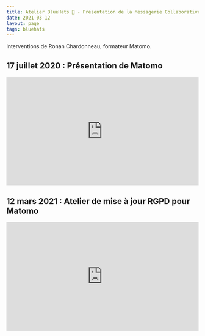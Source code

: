 ```yaml
---
title: Atelier BlueHats 🧢 - Présentation de la Messagerie Collaborative de l’État
date: 2021-03-12
layout: page
tags: bluehats
---
```


Interventions de Ronan Chardonneau, formateur Matomo.

## 17 juillet 2020 : Présentation de Matomo

<div style="position:relative;padding-bottom:56.25%;height:0;overflow:hidden;"> <iframe style="width:100%;height:100%;position:absolute;left:0px;top:0px;overflow:hidden" frameborder="0" type="text/html" src="https://www.dailymotion.com/video/x82vcuh" width="100%" height="100%" allowfullscreen > </iframe> </div>

## 12 mars 2021 : Atelier de mise à jour RGPD pour Matomo

<div style="position:relative;padding-bottom:56.25%;height:0;overflow:hidden;"> <iframe style="width:100%;height:100%;position:absolute;left:0px;top:0px;overflow:hidden" frameborder="0" type="text/html" src="https://www.dailymotion.com/video/x82vcug" width="100%" height="100%" allowfullscreen > </iframe> </div>

